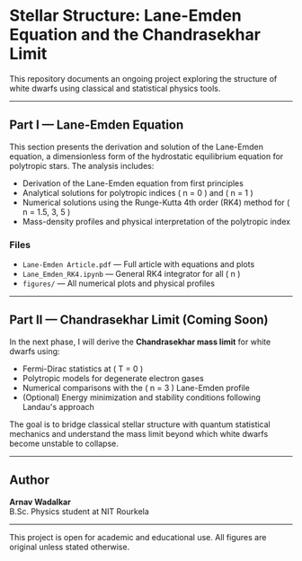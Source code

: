 # Stellar Structure: Lane-Emden Equation and the Chandrasekhar Limit

This repository documents an ongoing project exploring the structure of white dwarfs using classical and statistical physics tools.

---

## Part I — Lane-Emden Equation

This section presents the derivation and solution of the Lane-Emden equation, a dimensionless form of the hydrostatic equilibrium equation for polytropic stars. 
The analysis includes:

- Derivation of the Lane-Emden equation from first principles
- Analytical solutions for polytropic indices \( n = 0 \) and \( n = 1 \)
- Numerical solutions using the Runge-Kutta 4th order (RK4) method for \( n = 1.5, 3, 5 \)
- Mass-density profiles and physical interpretation of the polytropic index

###  Files
- `Lane-Emden Article.pdf` — Full article with equations and plots
- `Lane_Emden_RK4.ipynb` — General RK4 integrator for all \( n \)
- `figures/` — All numerical plots and physical profiles

---

## Part II — Chandrasekhar Limit (Coming Soon)

In the next phase, I will derive the **Chandrasekhar mass limit** for white dwarfs using:

- Fermi-Dirac statistics at \( T = 0 \)
- Polytropic models for degenerate electron gases
- Numerical comparisons with the \( n = 3 \) Lane-Emden profile
- (Optional) Energy minimization and stability conditions following Landau's approach

The goal is to bridge classical stellar structure with quantum statistical mechanics and understand the mass limit beyond which white dwarfs become unstable to collapse.

---

## Author

**Arnav Wadalkar**  
B.Sc. Physics student at NIT Rourkela  

--- 
This project is open for academic and educational use. All figures are original unless stated otherwise.
